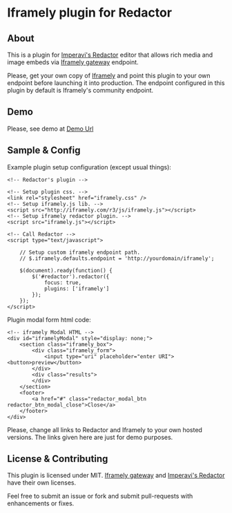 # Iframely plugin for Redactor

## About

This is a plugin for [Imperavi's Redactor](http://imperavi.com/redactor) editor that allows rich media and image embeds via [Iframely gateway](https://github.com/iframely) endpoint.

Please, get your own copy of [Iframely](http://github.com/itteco/iframely) and point this plugin to your own endpoint before launching it into production. The endpoint configured in this plugin by default is Iframely's community endpoint.

## Demo

Please, see demo at [Demo Url](http://itteco.github.io/redactor-iframely-plugin/)

## Sample & Config

Example plugin setup configuration (except usual things):

    <!-- Redactor's plugin -->

    <!-- Setup plugin css. -->
    <link rel="stylesheet" href="iframely.css" />
    <!-- Setup iframely.js lib. -->
    <script src="http://iframely.com/r3/js/iframely.js"></script>
    <!-- Setup iframely redactor plugin. -->
    <script src="iframely.js"></script>

    <!-- Call Redactor -->
    <script type="text/javascript">

        // Setup custom iframely endpoint path.
        // $.iframely.defaults.endpoint = 'http://yourdomain/iframely';

        $(document).ready(function() {
            $('#redactor').redactor({
                focus: true,
                plugins: ['iframely']
            });
        });
    </script>

Plugin modal form html code:

    <!-- iframely Modal HTML -->
    <div id="iframelyModal" style="display: none;">
        <section class="iframely_box">
            <div class="iframely_form">
                <input type="uri" placeholder="enter URI"><button>preview</button>
            </div>
            <div class="results">
            </div>
        </section>
        <footer>
            <a href="#" class="redactor_modal_btn redactor_btn_modal_close">Close</a>
        </footer>
    </div>

Please, change all links to Redactor and Iframely to your own hosted versions. The links given here are just for demo purposes.

## License & Contributing

This plugin is licensed under MIT. [Iframely gateway](https://github.com/itteco/iframely) and [Imperavi's Redactor](http://imperavi.com/redactor) have their own licenses.

Feel free to submit an issue or fork and submit pull-requests with enhancements or fixes.